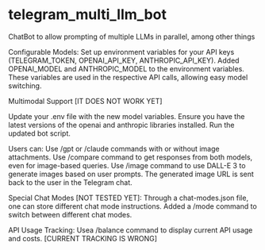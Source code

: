# telegram_multi_llm_bot
ChatBot to allow prompting of multiple LLMs in parallel, among other things

Configurable Models:
Set up environment variables for your API keys (TELEGRAM_TOKEN, OPENAI_API_KEY, ANTHROPIC_API_KEY).
Added OPENAI_MODEL and ANTHROPIC_MODEL to the environment variables.
These variables are used in the respective API calls, allowing easy model switching.

Multimodal Support [IT DOES NOT WORK YET]

Update your .env file with the new model variables.
Ensure you have the latest versions of the openai and anthropic libraries installed.
Run the updated bot script.

Users can:
Use /gpt or /claude commands with or without image attachments.
Use /compare command to get responses from both models, even for image-based queries.
Use /image command to use DALL-E 3 to generate images based on user prompts.
The generated image URL is sent back to the user in the Telegram chat.

Special Chat Modes [NOT TESTED YET]:
Through a chat-modes.json file, one can store different chat mode instructions.
Added a /mode command to switch between different chat modes.

API Usage Tracking:
Usea /balance command to display current API usage and costs. [CURRENT TRACKING IS WRONG]

